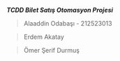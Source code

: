 ***TCDD Bilet Satış Otomasyon Projesi***

> Alaaddin Odabaşı - 212523013

> Erdem Akatay

> Ömer Şerif Durmuş
